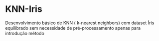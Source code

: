 # KNN-Iris

Desenvolvimento básico de KNN ( k-nearest neighbors) com dataset Íris equilibrado sem necessidade de pré-processamento apenas para introdução método
